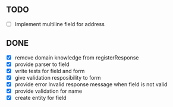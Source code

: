 ## TODO
- [ ] Implement multiline field for address
## DONE
- [x] remove domain knowledge from registerResponse
- [x] provide parser to field 
- [x] write tests for field and form
- [x] give validation resposibility to form 
- [x] provide error Invalid response message when field is not valid
- [x] provide validation for name
- [x] create entity for field
